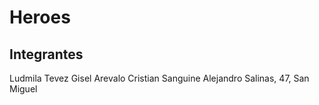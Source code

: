 # Heroes
## Integrantes
Ludmila Tevez
Gisel Arevalo
Cristian Sanguine
Alejandro Salinas, 47, San Miguel